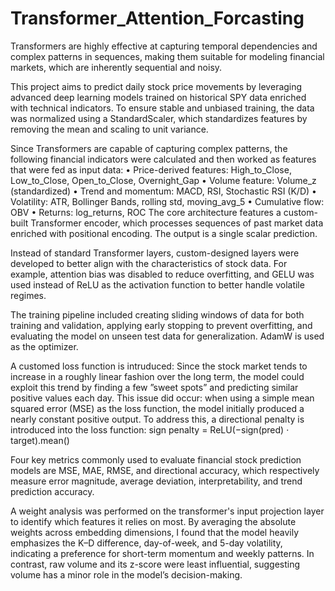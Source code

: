 # Transformer_Attention_Forcasting
Transformers are highly effective at capturing temporal dependencies and complex patterns in sequences, making them suitable for modeling financial markets, which are inherently sequential and noisy.

This project aims to predict daily stock price movements by leveraging advanced deep learning models trained on historical SPY data enriched with technical indicators. To ensure stable and unbiased training, the data was normalized using a StandardScaler, which standardizes features by removing the mean and scaling to unit variance.

Since Transformers are capable of capturing complex patterns, the following financial indicators were calculated and then worked as features that were fed as input data:
• Price-derived features:
High_to_Close, Low_to_Close,
Open_to_Close, Overnight_Gap
• Volume feature: Volume_z (standardized)
• Trend and momentum: MACD, RSI, Stochastic
RSI (K/D)
• Volatility: ATR, Bollinger Bands, rolling std,
moving_avg_5
• Cumulative flow: OBV
• Returns: log_returns, ROC
The core architecture features a custom-built Transformer encoder, which processes sequences of past market data enriched with positional encoding. The output is a single scalar prediction.

Instead of standard Transformer layers, custom-designed layers were developed to better align with the characteristics of stock data. For example, attention bias was disabled to reduce overfitting, and GELU was used instead of ReLU as the activation function to better handle volatile regimes.

The training pipeline included creating sliding windows of data for both training and validation, applying early stopping to prevent overfitting, and evaluating the model on unseen test data for generalization. AdamW is used as the optimizer.

A customed loss function is intruduced:
Since the stock market tends to increase in a roughly linear fashion over the long term, the model could exploit this trend by finding a few ”sweet spots” and predicting similar positive values each day. This issue did occur: when using a simple mean squared error (MSE) as the loss function, the model initially produced a nearly constant positive output. To address this, a directional penalty is introduced into the loss function:
sign penalty = ReLU(−sign(pred) · target).mean()

Four key metrics commonly used to evaluate financial stock prediction models are MSE, MAE, RMSE, and directional accuracy, which respectively measure error magnitude, average deviation, interpretability, and trend prediction accuracy.

A weight analysis was performed on the transformer's input projection layer to identify which features it relies on most. By averaging the absolute weights across embedding dimensions, I found that the model heavily emphasizes the K–D difference, day-of-week, and 5-day volatility, indicating a preference for short-term momentum and weekly patterns. In contrast, raw volume and its z-score were least influential, suggesting volume has a minor role in the model’s decision-making.
